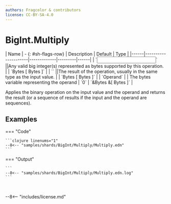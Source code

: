 ```yaml
---
authors: Fragcolor & contributors
license: CC-BY-SA-4.0
---
```



# BigInt.Multiply

<div class="sh-parameters" markdown="1">
| Name | - {: #sh-flags-row} | Description | Default | Type |
|------|---------------------|-------------|---------|------|
| `<input>` ||Any valid big integer(s) represented as bytes supported by this operation. | | `Bytes [ Bytes ]` |
| `<output>` ||The result of the operation, usually in the same type as the input value. | | `Bytes [ Bytes ]` |
| `Operand` |  | The bytes variable representing the operand | `0` | `&Bytes &[ Bytes ]` |

</div>

Applies the binary operation on the input value and the operand and returns the result (or a sequence of results if the input and the operand are sequences).

## Examples

=== "Code"

    ```clojure linenums="1"
    --8<-- "samples/shards/BigInt/Multiply/Multiply.edn"
    ```

=== "Output"

    ```
    --8<-- "samples/shards/BigInt/Multiply/Multiply.edn.log"
    ```
&nbsp;

--8<-- "includes/license.md"
